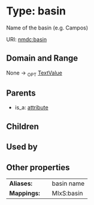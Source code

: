 
# Type: basin


Name of the basin (e.g. Campos)

URI: [nmdc:basin](https://microbiomedata/meta/basin)


## Domain and Range

None ->  <sub>OPT</sub> [TextValue](TextValue.md)

## Parents

 *  is_a: [attribute](attribute.md)

## Children


## Used by


## Other properties

|  |  |  |
| --- | --- | --- |
| **Aliases:** | | basin name |
| **Mappings:** | | MIxS:basin |

